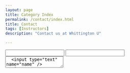 ```yaml
---
layout: page
title: Category Index
permalink: /contact/index.html
title: Contact
tags: [Instructors]
description: "Contact us at Whittington U"

---
```


<form action="https://getsimpleform.com/messages?form_api_token=d1f4c03f5c5284bbc95fd4af7e85c1b0" method="post">

  <!-- the redirect_to is optional, the form will redirect to the referrer on submission -->
  <input type='hidden' name='redirect_to' value='<the complete return url e.g. http://fooey.com/thank-you.html>' />

  <!-- all your input fields here.... -->
  <input type='text' name='test' />
  <input type="text" name="title" />
  <textarea name="message" />
  <input type="text" name="name" />
  <input type="text" name="title" />
  <textarea name="message" />
  <input type='submit' value='Test form' />
</form>
      